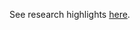 See research highlights [here](https://fraserevans.github.io/Data-Visualizations/Research_highlights/).
